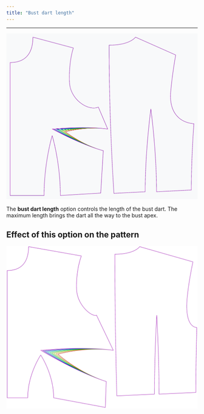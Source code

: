 ```yaml
---
title: "Bust dart length"
---
```


***

![The effect of the bust dart length option on the pattern](sample.png)

The **bust dart length** option controls the length of the bust dart. The maximum length brings the dart all the way to the bust apex.

## Effect of this option on the pattern

![This image shows the effect of this option by superimposing several variants that have a different value for this option](bella_bustdartlength_sample.svg "Effect of this option on the pattern")
